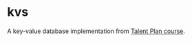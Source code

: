 # kvs
A key-value database implementation from [Talent Plan course](https://github.com/pingcap/talent-plan/tree/master/courses/rust).
